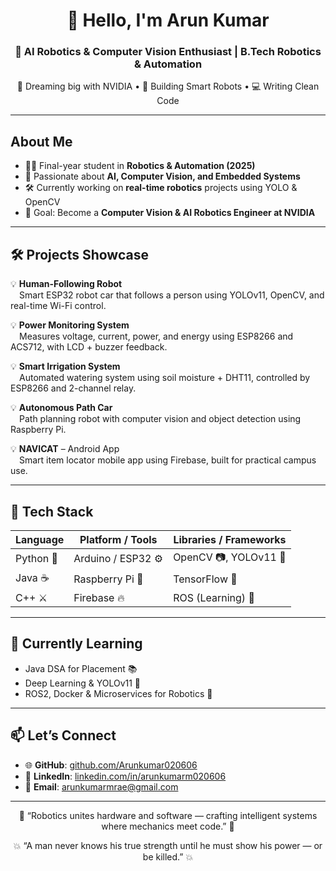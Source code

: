<h1 align="center">
  👋 Hello, I'm Arun Kumar
</h1>

<h3 align="center">
  🚀 AI Robotics & Computer Vision Enthusiast | B.Tech Robotics & Automation  
</h3>

<p align="center">
  🌟 Dreaming big with NVIDIA • 🤖 Building Smart Robots • 💻 Writing Clean Code  
</p>

---

##  About Me
- 🧑‍🎓 Final-year student in **Robotics & Automation (2025)**
- 🤖 Passionate about **AI, Computer Vision, and Embedded Systems**
- 🛠 Currently working on **real-time robotics** projects using YOLO & OpenCV
- 🎯 Goal: Become a **Computer Vision & AI Robotics Engineer at NVIDIA**

---

## 🛠 Projects Showcase

💡 **Human-Following Robot**  
 Smart ESP32 robot car that follows a person using YOLOv11, OpenCV, and real-time Wi-Fi control.

💡 **Power Monitoring System**  
 Measures voltage, current, power, and energy using ESP8266 and ACS712, with LCD + buzzer feedback.

💡 **Smart Irrigation System**  
 Automated watering system using soil moisture + DHT11, controlled by ESP8266 and 2-channel relay.

💡 **Autonomous Path Car**  
 Path planning robot with computer vision and object detection using Raspberry Pi.

💡 **NAVICAT** – Android App  
 Smart item locator mobile app using Firebase, built for practical campus use.

---

## 🧰 Tech Stack

| Language     | Platform / Tools    | Libraries / Frameworks |
|--------------|---------------------|-------------------------|
| Python 🐍     | Arduino / ESP32 ⚙️  | OpenCV 📷, YOLOv11 🧠    |
| Java ☕       | Raspberry Pi 🍓     | TensorFlow 🔶           |
| C++ ⚔️       | Firebase 🔥         | ROS (Learning) 🤖       |
---

## 📘 Currently Learning
- Java DSA for Placement 📚  
- Deep Learning & YOLOv11 🚀  
- ROS2, Docker & Microservices for Robotics 🧩  

---

## 📫 Let’s Connect

- 🌐 **GitHub**: [github.com/Arunkumar020606](https://github.com/Arunkumar020606)  
- 💼 **LinkedIn**: [linkedin.com/in/arunkumarm020606](https://www.linkedin.com/in/arunkumarm020606)  
- 📧 **Email**: arunkumarmrae@gmail.com  

---

<p align="center">
  🤖 “Robotics unites hardware and software — crafting intelligent systems where mechanics meet code.” 🤖
</p>


<p align="center">
  💥 “A man never knows his true strength until he must show his power — or be killed.” 💥
</p>
